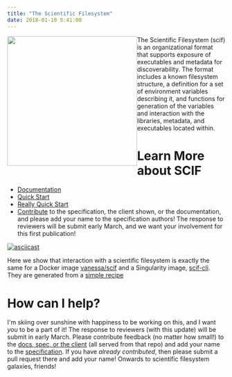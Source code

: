 ```yaml
---
title: "The Scientific Filesystem"
date: 2018-01-10 5:41:00
---
```


<div>
<img src="https://vsoch.github.io/scif/img/logo/scif-slash-green.png" width="300px" style="float:left">
</div>

The Scientific Filesystem (scif) is an organizational format that supports exposure of executables and metadata for discoverability. The format includes a known filesystem structure, a definition for a set of environment variables describing it, and functions for generation of the variables and interaction with the libraries, metadata, and executables located within.

# Learn More about SCIF
 - [Documentation](https://vsoch.github.io/scif/)
 - [Quick Start](https://vsoch.github.io/scif/tutorial-quick-start)
 - [Really Quick Start](https://vsoch.github.io/scif/tutorial-really-quick-start)
 - [Contribute](https://www.github.com/vsoch/scif) to the specification, the client shown, or the documentation, and please add your name to the specification authors! The response to reviewers will be submit early March, and we want your involvement for this first publication!


[![asciicast](https://asciinema.org/a/156490.png)](https://asciinema.org/a/156490?speed=2)

Here we show that interaction with a scientific filesystem is exactly the same for a Docker image [vanessa/scif](https://hub.docker.com/r/vanessa/scif/) and a Singularity image, [scif-cli](https://singularity-hub.org/collections/424). They are generated from a [simple recipe](https://github.com/vsoch/scif/blob/master/docs/tutorials/hello-world.scif)

# How can I help?
I'm skiing over sunshine with happiness to be working on this, and I want *you* to be a part of it! The response to reviewers (with this update) will be submit in early March. Please contribute feedback (no matter how small!) to the [docs, spec, or the client](https://github.com/vsoch/scif) (all served from that repo) and add your name to the [specification](https://github.com/vsoch/scif/blob/master/docs/spec/spec.md). If you have *already contributed*, then please submit a pull request there and add your name! Onwards to scientific filesystem galaxies, friends!

